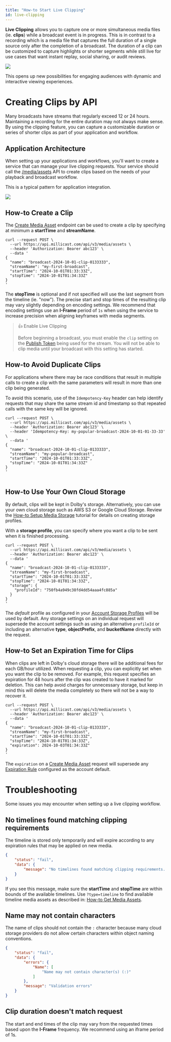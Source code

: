 ```yaml
---
title: "How-to Start Live Clipping"
id: live-clipping
---
```

**Live Clipping** allows you to capture one or more simultaneous media files (ie. **clips**) while a broadcast event is in progress. This is in contrast to a recording which is a media file that captures the full duration of a single source only after the completion of a broadcast. The duration of a clip can be customized to capture highlights or shorter segments while still live for use cases that want instant replay, social sharing, or audit reviews. 


![](https://cdn.TODO.io/docs/readme/d3166001ac2eb6e3116ef7cdbf78a87b76207ab466689eec4f920c5cf77a38a3-live-clipping-overview.png)



This opens up new possibilities for engaging audiences with dynamic and interactive viewing experiences.

<PremiumAPICallout />

# Creating Clips by API

Many broadcasts have streams that regularly exceed 12 or 24 hours. Maintaining a recording for the entire duration may not always make sense. By using the clipping feature, you can capture a customizable duration or series of shorter clips as part of your application and workflow.

<GettingStartedRESTAPI />

## Application Architecture

When setting up your applications and workflows, you'll want to create a service that can manage your live clipping requests. Your service should call the [/media/assets](ref:media-assets) API to create clips based on the needs of your playback and broadcast workflow. 

This is a typical pattern for application integration.


![](https://cdn.TODO.io/docs/readme/93f0b29c602a7d00dfd276b5f220021220a55eaebea6cb8f4692c6fd606a63e8-live-clipping-app-architecture.png)



## How-to Create a Clip

The [Create Media Asset](ref:media-assets-post) endpoint can be used to create a clip by specifying at minimum a **startTime** and **streamName**. 

```curl
curl --request POST \
  --url https://api.millicast.com/api/v3/media/assets \
  --header 'Authorization: Bearer abc123' \  
  --data '
{
  "name": "broadcast-2024-10-01-clip-0133333",
  "streamName": "my-first-broadcast",
  "startTime": "2024-10-01T01:33:33Z",
  "stopTime": "2024-10-01T01:34:33Z"
}
'
```

The **stopTime** is optional and if not specified will use the last segment from the timeline (ie. "now"). The precise start and stop times of the resulting clip may vary slightly depending on encoding settings. We recommend that encoding settings use an **I-Frame** period of `1s` when using the service to increase precision when aligning keyframes with media segments.

> 👍 Enable Live Clipping
> 
> Before beginning a broadcast, you must enable the `clip` setting on the [Publish Token](/millicast/managing-your-tokens.md) being used for the stream. You will not be able to clip media until your broadcast with this setting has started.

## How-to Avoid Duplicate Clips

For applications where there may be race conditions that result in multiple calls to create a clip with the same parameters will result in more than one clip being generated.

To avoid this scenario, use of the `Idempotency-Key` header can help identify requests that may share the same stream id and timestamp so that repeated calls with the same key will be ignored.

```curl
curl --request POST \
  --url https://api.millicast.com/api/v3/media/assets \
  --header 'Authorization: Bearer abc123' \  
  --header 'Idempotency-Key: my-popular-broadcast-2024-10-01-01-33-33' \
  --data '
{
  "name": "broadcast-2024-10-01-clip-0133333",
  "streamName": "my-popular-broadcast",
  "startTime": "2024-10-01T01:33:33Z",
  "stopTime": "2024-10-01T01:34:33Z"
}
'


```

## How-to Use Your Own Cloud Storage

By default, clips will be kept in Dolby's storage. Alternatively, you can use your own cloud storage such as AWS S3 or Google Cloud Storage. Review the [How-to Setup Media Storage](/millicast/how-to-setup-media-storage.md) tutorial for details on creating storage profiles. 

With a **storage profile**, you can specify where you want a clip to be sent when it is finished processing.

```curl
curl --request POST \
  --url https://api.millicast.com/api/v3/media/assets \
  --header 'Authorization: Bearer abc123' \
  --data '
{
  "name": "broadcast-2024-10-01-clip-0133333",
  "streamName": "my-first-broadcast",
  "startTime": "2024-10-01T01:33:33Z",
  "stopTime": "2024-10-01T01:34:33Z",
  "storage": {
    "profileId": "750fb4a949c38fd4dd54aaa4fc885a"
  }
}
'
```

The _default_ profile as configured in your [Account Storage Profiles](ref:account-media-storage-get) will be used by default. Any storage settings on an individual request will supersede the account settings such as using an alternative `profileId` or including an alternative **type**, **objectPrefix**, and **bucketName** directly with the request.

## How-to Set an Expiration Time for Clips

When clips are left in Dolby's cloud storage there will be additional fees for each GB/hour utilized. When requesting a clip, you can explicitly set when you want the clip to be removed. For example, this request specifies an expiration for 48 hours after the clip was created to have it marked for deletion. This can help avoid charges for unnecessary storage, but keep in mind this will delete the media completely so there will not be a way to recover it.

```curl
curl --request POST \
  --url https://api.millicast.com/api/v3/media/assets \
  --header 'Authorization: Bearer abc123' \  
  --data '
{
  "name": "broadcast-2024-10-01-clip-0133333",
  "streamName": "my-first-broadcast",
  "startTime": "2024-10-01T01:33:33Z",
  "stopTime": "2024-10-01T01:34:33Z",
  "expiration": 2024-10-03T01:34:33Z"
}
'
```

The `expiration` on a [Create Media Asset](ref:media-assets-post) request will supersede any [Expiration Rule](ref:account-media-expiration-get) configured as the account default.

# Troubleshooting

Some issues you may encounter when setting up a live clipping workflow.

## No timelines found matching clipping requirements

The timeline is stored only temporarily and will expire according to any expiration rules that may be applied on new media. 

```json
{
    "status": "fail",
    "data": {
        "message": "No timelines found matching clipping requirements. Ensure clipping is enabled on token and Timeline(s) with specified conditions exist."
    }
}
```

If you see this message, make sure the **startTime** and **stopTime** are within bounds of the available timelines. Use `?type=timeline` to find available timeline media assets as described in: [How-to Get Media Assets](/millicast/how-to-get-media-assets.md).

## Name may not contain characters

The name of clips should not contain the `:` character because many cloud storage providers do not allow certain characters within object naming conventions.

```json
{
    "status": "fail",
    "data": {
        "errors": {
            "Name": [
                "Name may not contain character(s) (:)"
            ]
        },
        "message": "Validation errors"
    }
}
```

## Clip duration doesn't match request

The start and end times of the clip may vary from the requested times based upon the **I-Frame** frequency. We recommend using an iframe period of 1s.
